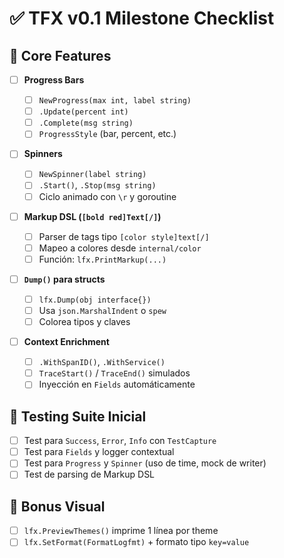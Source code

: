 # ✅ TFX v0.1 Milestone Checklist

## 🥇 Core Features

- [ ] **Progress Bars**

  - [ ] `NewProgress(max int, label string)`
  - [ ] `.Update(percent int)`
  - [ ] `.Complete(msg string)`
  - [ ] `ProgressStyle` (bar, percent, etc.)

- [ ] **Spinners**

  - [ ] `NewSpinner(label string)`
  - [ ] `.Start()`, `.Stop(msg string)`
  - [ ] Ciclo animado con `\r` y goroutine

- [ ] **Markup DSL (`[bold red]Text[/]`)**

  - [ ] Parser de tags tipo `[color style]text[/]`
  - [ ] Mapeo a colores desde `internal/color`
  - [ ] Función: `lfx.PrintMarkup(...)`

- [ ] **`Dump()` para structs**

  - [ ] `lfx.Dump(obj interface{})`
  - [ ] Usa `json.MarshalIndent` o `spew`
  - [ ] Colorea tipos y claves

- [ ] **Context Enrichment**
  - [ ] `.WithSpanID()`, `.WithService()`
  - [ ] `TraceStart()` / `TraceEnd()` simulados
  - [ ] Inyección en `Fields` automáticamente

## 🧪 Testing Suite Inicial

- [ ] Test para `Success`, `Error`, `Info` con `TestCapture`
- [ ] Test para `Fields` y logger contextual
- [ ] Test para `Progress` y `Spinner` (uso de time, mock de writer)
- [ ] Test de parsing de Markup DSL

## 🎨 Bonus Visual

- [ ] `lfx.PreviewThemes()` imprime 1 línea por theme
- [ ] `lfx.SetFormat(FormatLogfmt)` + formato tipo `key=value`

